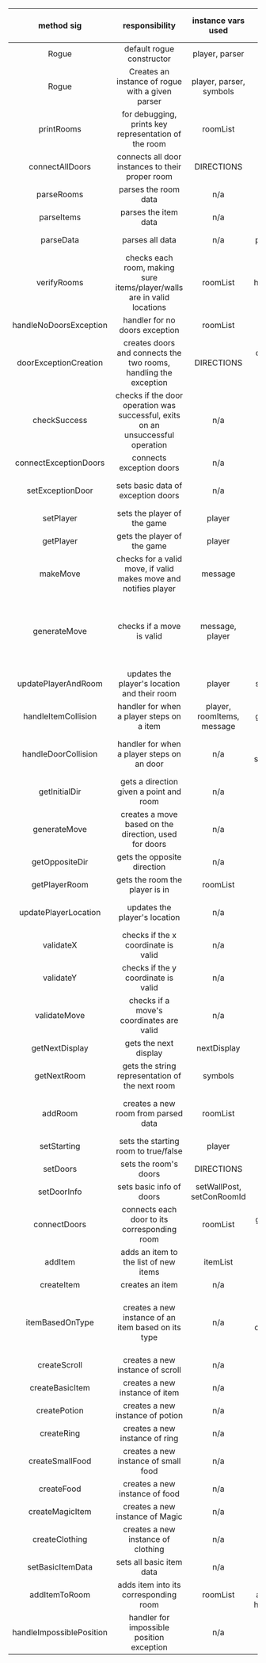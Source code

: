 | method sig | responsibility | instance vars used | other class methods called | objects used with method calls | lines of code |
| :----------: | :----------: | :----------: | :----------: | :----------: | :----------: |
| Rogue | default rogue constructor | player, parser | n/a | Player, RogueParser | 2 |
| Rogue | Creates an instance of rogue with a given parser | player, parser, symbols | parseData, connectAllDoors, verifyRooms | Player, RogueParser, Map, HashMap | 8 |
| printRooms | for debugging, prints key representation of the room | roomList | n/a | Room | 9 |
| connectAllDoors | connects all door instances to their proper room | DIRECTIONS | connectDoors | String | 3 |
| parseRooms | parses the room data | n/a | addRoom | RogueParser, Map | 4 |
| parseItems | parses the item data | n/a | addItem | RogueParser, Map | 4 |
| parseData | parses all data | n/a | parseRooms, parseItems | Map, RogueParser | 2 |
| verifyRooms | checks each room, making sure items/player/walls are in valid locations | roomList | handleNoDoorsException | Room, ArrayList | 7 |
| handleNoDoorsException | handler for no doors exception | roomList | doorExceptionCreation, verifyRoom | Room, Door, ArrayList | 6 |
| doorExceptionCreation | creates doors and connects the two rooms, handling the exception | DIRECTIONS | setExceptionDoor, connectExceptionDoors, checkSuccess, getDoorLocation, getConRoomId | HashMap, Room, Door | 14 |
| checkSuccess | checks if the door operation was successful, exits on an unsuccessful operation | n/a | n/a | int | 4 |
| connectExceptionDoors | connects exception doors | n/a | getOppositeDir | HashMap, Door | 3 |
| setExceptionDoor | sets basic data of exception doors | n/a | setConRoomId, getId, setWallPost, connectRoom | Door, Room | 3 |
| setPlayer | sets the player of the game | player | n/a | Player | 1 |
| getPlayer | gets the player of the game | player | n/a | Player | 1 |
| makeMove | checks for a valid move, if valid makes move and notifies player | message | generateMove, getPlayerRoom, updatePlayerLocation | Room, Point | 7 |
| generateMove | checks if a move is valid | message, player | generateRoom, getHeight, getWidth, setCurrentRoom, getX, getY, handleItemCollision, handleDoorCollision, updatePlayerandRoom | Room, Player, Point | 15 |
| updatePlayerAndRoom | updates the player's location and their room | player | setXyLocation, setPlayer | Player, Room, Point | 2 |
| handleItemCollision | handler for when a player steps on a item | player, roomItems, message | getXyLocation, getX, getName, getY, addItem, setRoomItems | Item, ArrayList, Player, Room | 12 |
| handleDoorCollision | handler for when a player steps on an door | n/a | getIntialDir, getDoor, getOtherRoom, setPlayer, generateMove, updatePlayerAndRoom | Door, Room, Point | 8 |
| getInitialDir | gets a direction given a point and room | n/a | getY, getX, getHeight, getWidth | Point, Room | 13 |
| generateMove | creates a move based on the direction, used for doors | n/a | getHeight, getWallPos, getWidth | Point, Room, Door | 14 |
| getOppositeDir | gets the opposite direction | n/a | n/a | n/a | 13 |
| getPlayerRoom | gets the room the player is in | roomList | isPlayerInRoom | Room | 6 |
| updatePlayerLocation | updates the player's location | n/a | validateMove, getXyLocation, getX, getY |  | 14 |
| validateX | checks if the x coordinate is valid | n/a | getHeight | Room | 7 |
| validateY | checks if the y coordinate is valid | n/a | getWidth | Room | 7 |
| validateMove | checks if a move's coordinates are valid | n/a | validateX, validateY | Room, Point | 4 |
| getNextDisplay | gets the next display | nextDisplay | getPlayerRoom, getNextRoom | Room | 4 |
| getNextRoom | gets the string representation of the next room | symbols | generateRoom, getHeight, getWidth | Room, HashMap | 9 |
| addRoom | creates a new room from parsed data | roomList | setDoors, setStartingRoom, setStarting setDoorLocation | Map, ArrayList, HashMap, Door | 8 |
| setStarting | sets the starting room to true/false | player | setCurrentRoom, setPlayer | Player, Room | 6 |
| setDoors | sets the room's doors | DIRECTIONS | setDoorInfo | HashMap | 5 |
| setDoorInfo | sets basic info of doors | setWallPost, setConRoomId | n/a | Door | 4 |
| connectDoors | connects each door to its corresponding room | roomList | getDoor, getConRoomId, getId, connectRoom | Door, Room | 9 |
| addItem | adds an item to the list of new items | itemList | createItem, setXyLocation, addItemToRoom | Point, Item, ArrayList | 9 |
| createItem | creates an item | n/a | itemBasedOnType | Map | 1 |
| itemBasedOnType | creates a new instance of an item based on its type | n/a | createMagicItem, createClothingItem, createFood, createPotion, createRing, createScroll, createBasicItem | Map | 17 |
| createScroll | creates a new instance of scroll | n/a | setBasicItemData | Scroll, Map | 3 |
| createBasicItem | creates a new instance of item | n/a | setBasicItemData | Item, Map | 3 |
| createPotion | creates a new instance of potion | n/a | setBasicItemData | Potion, Map | 3 |
| createRing | creates a new instance of ring | n/a | setBasicItemData | Ring, Map | 3 |
| createSmallFood | creates a new instance of small food | n/a | setBasicItemData | SmallFood, Map | 3 |
| createFood | creates a new instance of food | n/a | setBasicItemData | Food, Map | 3 |
| createMagicItem | creates a new instance of Magic | n/a | setBasicItemData | Magic, Map | 3 |
| createClothing | creates a new instance of clothing | n/a | setBasicItemData | Clothing, Map | 3 |
| setBasicItemData | sets all basic item data | n/a | setName, setType, setDescription, setId | Map | 4 |
| addItemToRoom | adds item into its corresponding room | roomList | setCurrentRoom, addItem, getRoomItems, handleImpossiblePosition | Item, Room | 11 |
| handleImpossiblePosition | handler for impossible position exception | n/a | generateRoom, getHeight, getWidth, setXyLocation | Point, Room | 12 |